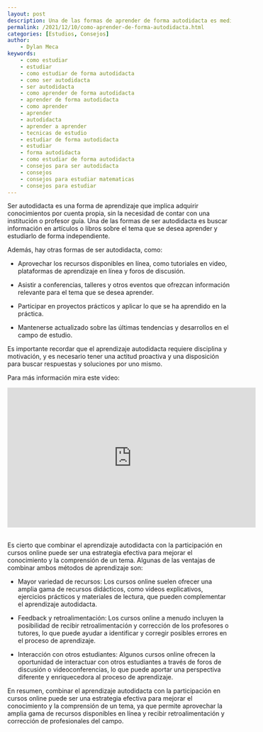 ```yaml
---
layout: post
description: Una de las formas de aprender de forma autodidacta es mediante libros, aunque hoy en dia lo podemos hacer mediante articulos, aunque tambien se recomienda juntar el estudio de forma autodidacta con los cursos online para mejorar el conocimiento
permalink: /2021/12/10/como-aprender-de-forma-autodidacta.html
categories: [Estudios, Consejos]
author:
    - Dylan Meca
keywords: 
    - como estudiar
    - estudiar
    - como estudiar de forma autodidacta
    - como ser autodidacta
    - ser autodidacta
    - como aprender de forma autodidacta
    - aprender de forma autodidacta
    - como aprender
    - aprender
    - autodidacta
    - aprender a aprender
    - tecnicas de estudio
    - estudiar de forma autodidacta
    - estudiar
    - forma autodidacta
    - como estudiar de forma autodidacta
    - consejos para ser autodidacta
    - consejos
    - consejos para estudiar matematicas
    - consejos para estudiar
---
```


Ser autodidacta es una forma de aprendizaje que implica adquirir conocimientos por cuenta propia, sin la necesidad de contar con una institución o profesor guía. Una de las formas de ser autodidacta es buscar información en artículos o libros sobre el tema que se desea aprender y estudiarlo de forma independiente.

Además, hay otras formas de ser autodidacta, como:

* Aprovechar los recursos disponibles en línea, como tutoriales en video, plataformas de aprendizaje en línea y foros de discusión.

* Asistir a conferencias, talleres y otros eventos que ofrezcan información relevante para el tema que se desea aprender.

* Participar en proyectos prácticos y aplicar lo que se ha aprendido en la práctica.

* Mantenerse actualizado sobre las últimas tendencias y desarrollos en el campo de estudio.

Es importante recordar que el aprendizaje autodidacta requiere disciplina y motivación, y es necesario tener una actitud proactiva y una disposición para buscar respuestas y soluciones por uno mismo.

Para más información mira este video:

<div class='youtube-video'>
   <iframe width="560" height="315" src="https://www.youtube.com/embed/Kbo2MO-gFec" title="YouTube video player" frameborder="0" allow="accelerometer; autoplay; clipboard-write; encrypted-media; gyroscope; picture-in-picture" allowfullscreen></iframe>
</div>
<br />

Es cierto que combinar el aprendizaje autodidacta con la participación en cursos online puede ser una estrategia efectiva para mejorar el conocimiento y la comprensión de un tema. Algunas de las ventajas de combinar ambos métodos de aprendizaje son:

* Mayor variedad de recursos: Los cursos online suelen ofrecer una amplia gama de recursos didácticos, como videos explicativos, ejercicios prácticos y materiales de lectura, que pueden complementar el aprendizaje autodidacta.

* Feedback y retroalimentación: Los cursos online a menudo incluyen la posibilidad de recibir retroalimentación y corrección de los profesores o tutores, lo que puede ayudar a identificar y corregir posibles errores en el proceso de aprendizaje.

* Interacción con otros estudiantes: Algunos cursos online ofrecen la oportunidad de interactuar con otros estudiantes a través de foros de discusión o videoconferencias, lo que puede aportar una perspectiva diferente y enriquecedora al proceso de aprendizaje.

En resumen, combinar el aprendizaje autodidacta con la participación en cursos online puede ser una estrategia efectiva para mejorar el conocimiento y la comprensión de un tema, ya que permite aprovechar la amplia gama de recursos disponibles en línea y recibir retroalimentación y corrección de profesionales del campo.
